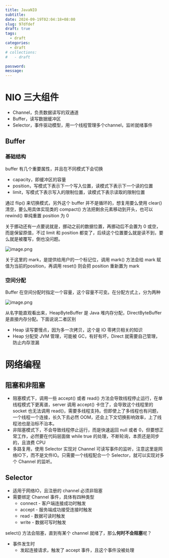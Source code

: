 ```yaml
---
title: JavaNIO
subtitle:
date: 2024-09-19T02:04:18+08:00
slug: 97dfdef
draft: true
tags:
  - draft
categories:
  - draft
# collections:
#   - draft

password:
message:
---
```

# NIO 三大组件

- Channel，负责数据读写的双通道
- Buffer，读写数据缓冲区
- Selector，事件驱动模型，用一个线程管理多个channel，监听就绪事件

## Buffer

### 基础结构

buffer 有几个重要属性，并且在不同模式下会切换

- capacity，即缓冲区的容量
- position，写模式下表示下一个写入位置，读模式下表示下一个读的位置
- limit，写模式下表示写入的限制位置，读模式下表示读取的限制位置

通过 flip() 来切换模式，另外这个 buffer 并不是循环的，想复用要么使用 clear() 清空，要么用具体实现类的 compact() 方法把剩余元素移动到开头，也可以 rewind() 单纯重置 position 为 0

关于挪动还有一点要说就是，挪动之前的数据位置，再挪动后不会置为 0 或空，而是保留原值，不过 limit 和 position 都变了，后续这个位置要么就是读不到，要么就是被覆写，倒也没问题。

![image.png](https://obsidian-img-1300316500.cos.ap-shanghai.myqcloud.com/cattail/obsidian/pic/202409192117728.png)

关于这里的 mark，是提供给用户的一个标记位，调用 mark() 方法会给 mark 赋值为当前的position，再调用 reset() 则会把 position 重新置为 mark

### 空间分配

Buffer 在空间分配时指定一个容量，这个容量不可变。在分配方式上，分为两种

![image.png](https://obsidian-img-1300316500.cos.ap-shanghai.myqcloud.com/cattail/obsidian/pic/202409192136652.png)

从名字能直观看出来，HeapByteBuffer 是 Java 堆内存分配，DirectByteBuffer 是直接内存分配。下面说说二者区别

- Heap 读写要慢点，因为多一次拷贝，这个是 IO 零拷贝相关的知识
- Heap 分配受 JVM 管理，可能被 GC，有好有坏，Direct 就需要自己管理，防止内存泄漏

# 网络编程

## 阻塞和非阻塞

- 阻塞模式下，调用一些 accept() 或者 read() 方法会导致线程停止运行，在单线程模式下更离谱，server 调用 accept() 卡住了，会导致这个线程里的 socket 也无法调用 read()，需要多线程支持。但即使上了多线程也有问题，一个线程一个连接，长久下去必然 OOM，还会上下文切换影响效率，上了线程池也是治标不治本。
- 非阻塞模式下，不会导致线程停止运行，而是快速返回 null 或者 0，但要想正常工作，必然要在代码层面做 while true 的处理，不断轮询，本质还是同步的，且浪费 CPU
- 多路复用，使用 Selector 实现对 Channel 可读写事件的监听，注意这里是网络IO下，而不是文件IO。只需要一个线程配合一个 Selector，就可以实现对多个 Channel 的监听。

## Selector

- 适用于网络IO，且注册的 channel 必须非阻塞
- 需要绑定 Channel 事件，具体有四种类型
	- connect - 客户端连接成功时触发
	- accept - 服务端成功接受连接时触发
	- read - 数据可读时触发
	- write - 数据可写时触发

select() 方法会阻塞，直到有某个 channel 就绪了，那么**何时不会阻塞**呢？

- 事件发生时
	- 发起连接请求，触发了 accept 事件，且这个事件没被处理